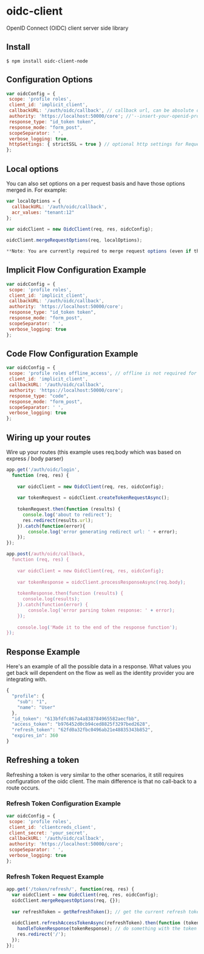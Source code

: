 # oidc-client

OpenID Connect (OIDC) client server side library

## Install
`$ npm install oidc-client-node`

## Configuration Options

 ```javascript
var oidcConfig = {
  scope: 'profile roles',
  client_id: 'implicit_client',
  callbackURL: '/auth/oidc/callback', // callback url, can be absolute or relative
  authority: 'https://localhost:50000/core'; //'--insert-your-openid-provider-domain-name-here--',
  response_type: "id_token token", 
  response_mode: "form_post",
  scopeSeparator: ' ',
  verbose_logging: true,
  httpSettings: { strictSSL = true } // optional http settings for Request
};
```

## Local options

You can also set options on a per request basis and have those options merged in. For example:

```javascript
var localOptions = {
  callbackURL: '/auth/oidc/callback', 
  acr_values: "tenant:12"
};
    
var oidcClient = new OidcClient(req, res, oidcConfig);

oidcClient.mergeRequestOptions(req, localOptions);

**Note: You are currently required to merge request options (even if they are empty), otherwise the client may not work appropriately.**
```
 
## Implicit Flow Configuration Example
 
 ```javascript
var oidcConfig = {
  scope: 'profile roles',
  client_id: 'implicit_client',
  callbackURL: '/auth/oidc/callback',
  authority: 'https://localhost:50000/core';
  response_type: "id_token token", 
  response_mode: "form_post",
  scopeSeparator: ' ',
  verbose_logging: true
};
```

## Code Flow Configuration Example
 
 ```javascript
var oidcConfig = {
  scope: 'profile roles offline_access', // offline is not required for code flow, but is typically used in this flow to get refresh tokens
  client_id: 'implicit_client',
  callbackURL: '/auth/oidc/callback',
  authority: 'https://localhost:50000/core';
  response_type: "code", 
  response_mode: "form_post",
  scopeSeparator: ' ',
  verbose_logging: true
};
```

## Wiring up your routes

Wire up your routes (this example uses req.body which was based on express / body parser) 

```javascript
app.get('/auth/oidc/login',
  function (req, res) {
    
    var oidcClient = new OidcClient(req, res, oidcConfig);
        
    var tokenRequest = oidcClient.createTokenRequestAsync();
    
    tokenRequest.then(function (results) {
      console.log('about to redirect');
      res.redirect(results.url);  
    }).catch(function(error){
        console.log('error generating redirect url: ' + error);
    });
});

app.post(/auth/oidc/callback,
  function (req, res) {
    
    var oidcClient = new OidcClient(req, res, oidcConfig);
    
    var tokenResponse = oidcClient.processResponseAsync(req.body);
    
    tokenResponse.then(function (results) {
      console.log(results);
    }).catch(function(error) {
        console.log('error parsing token response: ' + error);
    });
    
    console.log('Made it to the end of the response function');
});
```

## Response Example

Here's an example of all the possible data in a response. What values you get back will dependent on the flow as well as the identity provider you are integrating with.

```javascript
{
  "profile": {
    "sub": "1",
    "name": "User"
  },
  "id_token": "613bfdfc867a4a838784965582aecfbb",
  "access_token": "b976452d0cb94ced8825f3297bed2628",
  "refresh_token": "62fd0a32fbc0496ab21e48835343b852",
  "expires_in": 360
}
```

## Refreshing a token

Refreshing a token is very similar to the other scenarios, it still requires configuration of the oidc client. The main difference is that no call-back to a route occurs.

### Refresh Token Configuration Example

 ```javascript
var oidcConfig = {
  scope: 'profile roles',
  client_id: 'clientcreds_client',
  client_secret: 'your_secret',
  callbackURL: '/auth/oidc/callback',
  authority: 'https://localhost:50000/core';
  scopeSeparator: ' ',
  verbose_logging: true
};
```

### Refresh Token Request Example

```javascript
app.get('/token/refresh/', function(req, res) {
  var oidcClient = new OidcClient(req, res, oidcConfig);
  oidcClient.mergeRequestOptions(req, {});
  
  var refreshToken = getRefreshToken(); // get the current refresh token you have persisted somewhere
  
  oidcClient.refreshAccessTokenAsync(refreshToken).then(function (tokenResponse) {
    handleTokenResponse(tokenResponse); // do something with the token you received
    res.redirect('/');
  });
});
```
